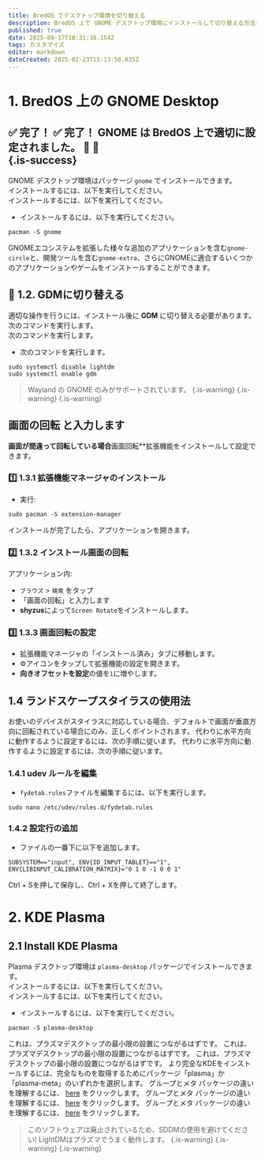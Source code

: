 ```yaml
---
title: BredOS でデスクトップ環境を切り替える
description: BredOS 上で GNOME デスクトップ環境にインストールして切り替える方法を学びます。
published: true
date: 2025-09-17T10:31:38.154Z
tags: カスタマイズ
editor: markdown
dateCreated: 2025-02-23T15:13:50.035Z
---
```


# 1. BredOS 上の GNOME Desktop

✅ 完了！ ✅ 完了！ GNOME は BredOS 上で適切に設定されました。 🚀 🚀\
{.is-success}
-----------------------------

GNOME デスクトップ環境はパッケージ `gnome` でインストールできます。\
インストールするには、以下を実行してください。\
インストールするには、以下を実行してください。

- インストールするには、以下を実行してください。

```
pacman -S gnome
```

GNOMEエコシステムを拡張した様々な追加のアプリケーションを含む`gnome-circle`と、開発ツールを含む`gnome-extra`、さらにGNOMEに適合するいくつかのアプリケーションやゲームをインストールすることができます。

## 🔄 1.2. GDMに切り替える

適切な操作を行うには、インストール後に **GDM** に切り替える必要があります。\
次のコマンドを実行します。\
次のコマンドを実行します。

- 次のコマンドを実行します。

```
sudo systemctl disable lightdm
sudo systemctl enable gdm
```

> Wayland の GNOME のみがサポートされています。
> {.is-warning}
> {.is-warning}
> {.is-warning}

## **画面の回転** と入力します

**画面が間違って回転している場合**画面回転\*\*拡張機能をインストールして設定できます。

### 1️⃣ 1.3.1 拡張機能マネージャのインストール

- 実行:

```
sudo pacman -S extension-manager
```

インストールが完了したら、アプリケーションを開きます。

### 2️⃣ 1.3.2 インストール画面の回転

アプリケーション内:

- `ブラウズ` > `検索` をタップ
- 「画面の回転」と入力します
- **shyzus**によって`Screen Rotate`をインストールします。

### 3️⃣ 1.3.3 画面回転の設定

- 拡張機能マネージャの「インストール済み」タブに移動します。
- ⚙️アイコンをタップして拡張機能の設定を開きます。
- **向きオフセットを設定**の値を`1`に増やします。

## 1.4 ランドスケープスタイラスの使用法

お使いのデバイスがスタイラスに対応している場合、デフォルトで画面が垂直方向に回転されている場合にのみ、正しくポイントされます。
代わりに水平方向に動作するように設定するには、次の手順に従います。
代わりに水平方向に動作するように設定するには、次の手順に従います。

### 1.4.1 udev ルールを編集

- `fydetab.rules`ファイルを編集するには、以下を実行します。

```
sudo nano /etc/udev/rules.d/fydetab.rules
```

### 1.4.2 設定行の追加

- ファイルの一番下に以下を追加します。

```
SUBSYSTEM=="input", ENV{ID_INPUT_TABLET}=="1", ENV{LIBINPUT_CALIBRATION_MATRIX}="0 1 0 -1 0 0 1"
```

Ctrl + Sを押して保存し、Ctrl + Xを押して終了します。

# 2. KDE Plasma

## 2.1 Install KDE Plasma

Plasma デスクトップ環境は `plasma-desktop` パッケージでインストールできます。\
インストールするには、以下を実行してください。\
インストールするには、以下を実行してください。

- インストールするには、以下を実行してください。

```
pacman -S plasma-desktop
```

これは、プラズマデスクトップの最小限の設置につながるはずです。 これは、プラズマデスクトップの最小限の設置につながるはずです。 これは、プラズマデスクトップの最小限の設置につながるはずです。 より完全なKDEをインストールするには、完全なものを取得するためにパッケージ「plasma」か「plasma-meta」のいずれかを選択します。 グループとメタ パッケージの違いを理解するには、 [here](https://wiki.archlinux.org/title/Meta_package_and_package_group) をクリックします。
グループとメタ パッケージの違いを理解するには、 [here](https://wiki.archlinux.org/title/Meta_package_and_package_group) をクリックします。
グループとメタ パッケージの違いを理解するには、 [here](https://wiki.archlinux.org/title/Meta_package_and_package_group) をクリックします。

> このソフトウェアは廃止されているため、SDDMの使用を避けてください! LightDMはプラズマでうまく動作します。
> {.is-warning}
> {.is-warning}
> {.is-warning}
